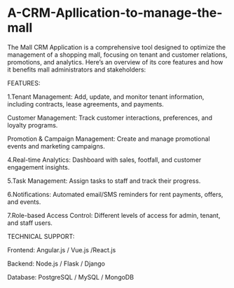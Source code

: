 # A-CRM-Apllication-to-manage-the-mall
The Mall CRM Application is a comprehensive tool designed to optimize the management of a shopping mall, focusing on tenant and customer relations, promotions, and analytics. Here’s an overview of its core features and how it benefits mall administrators and stakeholders:

FEATURES:

1.Tenant Management: Add, update, and monitor tenant information, including contracts, lease agreements, and payments.

Customer Management: Track customer interactions, preferences, and loyalty programs.

Promotion & Campaign Management: Create and manage promotional events and marketing campaigns.

4.Real-time Analytics: Dashboard with sales, footfall, and customer engagement insights.

5.Task Management: Assign tasks to staff and track their progress.

6.Notifications: Automated email/SMS reminders for rent payments, offers, and events.

7.Role-based Access Control: Different levels of access for admin, tenant, and staff users.

TECHNICAL SUPPORT:

Frontend: Angular.js / Vue.js /React.js

Backend: Node.js / Flask / Django

Database: PostgreSQL / MySQL / MongoDB
